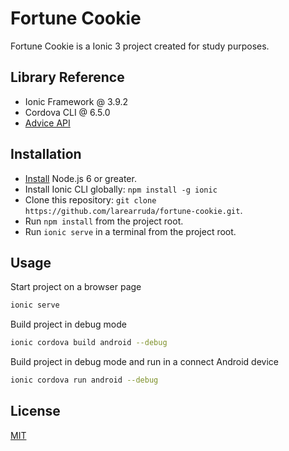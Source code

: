 # Fortune Cookie

Fortune Cookie is a Ionic 3 project created for study purposes.

## Library Reference
* Ionic Framework @ 3.9.2
* Cordova CLI @ 6.5.0
* [Advice API](https://api.adviceslip.com)

## Installation

* [Install](https://nodejs.org/) Node.js 6 or greater.
* Install Ionic CLI globally: `npm install -g ionic`
* Clone this repository: `git clone https://github.com/larearruda/fortune-cookie.git`.
* Run `npm install` from the project root.
* Run `ionic serve` in a terminal from the project root.


## Usage

Start project on a browser page
```sh
ionic serve
```

Build project in debug mode
```sh
ionic cordova build android --debug
```

Build project in debug mode and run in a connect Android device
```sh
ionic cordova run android --debug
```


## License
[MIT](https://choosealicense.com/licenses/mit/)